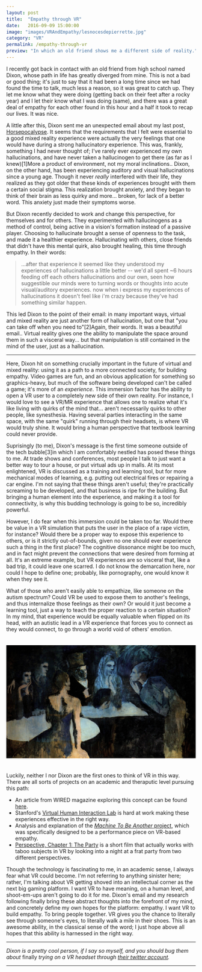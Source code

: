 ```yaml
---
layout: post
title:  "Empathy through VR"
date:   2016-09-09 15:00:00
image: "images/VRAndEmpathy/lesnocesdepierrette.jpg"
category: "VR"
permalink: /empathy-through-vr
preview: "In which an old friend shows me a different side of reality."
---
```


I recently got back in contact with an old friend from high school named Dixon, whose path in life has greatly diverged from mine. This is not a bad or good thing; it's just to say that it had been a long time since we had found the time to talk, much less a reason, so it was great to catch up. They let me know what they were doing (getting back on their feet after a rocky year) and I let their know what I was doing (same), and there was a great deal of empathy for each other found in this hour and a half it took to recap our lives. It was nice. 

A little after this, Dixon sent me an unexpected email about my last post, [Horsepocalypse](http://bminortx.github.io/horsepocalypse). It seems that the requirements that I felt were essential to a good mixed reality experience were actually the very feelings that one would have during a strong hallucinatory experience. This was, frankly, something I had never thought of; I've rarely ever experienced my own hallucinations, and have never taken a hallucinogen to get there (as far as I knew)<span class="ref"><span class="refnum">[1]</span><span class="refbody">More a product of environment, not my moral inclinations.</span></span>. Dixon, on the other hand, has been experiencing auditory and visual hallucinations since a young age. Though it never _really_ interfered with their life, they realized as they got older that these kinds of experiences brought with them a certain social stigma. This realization brought anxiety, and they began to think of their brain as less quirky and more... broken, for lack of a better word. This anxiety just made their symptoms worse. 

But Dixon recently decided to work and change this perspective, for themselves and for others. They experimented with hallucinogens as a method of control, being active in a vision's formation instead of a passive player. Choosing to hallucinate brought a sense of openness to the task, and made it a healthier experience. Hallucinating with others, close friends that didn't have this mental quirk, also brought healing, this time through empathy. In their words: 

> ...after that experience it seemed like they understood my experiences of hallucinations a little better -- we'd all spent ~6 hours feeding off each others hallucinations and our own, seen how suggestible our minds were to turning words or thoughts into acute visual/auditory experiences. now when i express my experiences of hallucinations it doesn't feel like i'm crazy because they've had something similar happen.

This led Dixon to the point of their email: in many important ways, virtual and mixed reality are just another form of hallucination, but one that "you can take off when you need to"<span class="ref"><span class="refnum">[2]</span><span class="refbody">Again, their words. It was a beautiful email.</span></span>. Virtual reality gives one the ability to manipulate the space around them in such a visceral way... but that manipulation is still contained in the mind of the user, just as a hallucination. 

- - - - - - -

Here, Dixon hit on something crucially important in the future of virtual and mixed reality: using it as a path to a more connected society, for building empathy. Video games are fun, and an obvious application for something so graphics-heavy, but much of the software being developed can't be called a game; it's more of an _experience_. This immersion factor has the ability to open a VR user to a completely new side of their own reality. For instance, I would love to see a VR/MR experience that allows one to realize what it's like living with quirks of the mind that... aren't necessarily quirks to other people, like synesthesia. Having several parties interacting in the same space, with the same "quirk" running through their headsets, is where VR would truly shine. It would bring a human perspective that textbook learning could never provide.

Suprisingly (to me), Dixon's message is the first time someone outside of the tech bubble<span class="ref"><span class="refnum">[3]</span><span class="refbody">in which I am comfortably nestled</span></span> has posed these things to me. At trade shows and conferences, most people I talk to just want a better way to tour a house, or put virtual ads up in malls. At its most enlightened, VR is discussed as a training and learning tool, but for more mechanical modes of learning, e.g. putting out electrical fires or repairing a car engine. I'm not saying that these things aren't useful; they're practically screaming to be developed, and that business is ripe for the building. But bringing a human element into the experience, and making it a tool for connectivity, is why this budding technology is going to be so, incredibly powerful. 

However, I do fear when this immersion could be taken too far. Would there be value in a VR simulation that puts the user in the place of a rape victim, for instance? Would there be a proper way to expose this experience to others, or is it strictly out-of-bounds, given no one should ever experience such a thing in the first place? The cognitive dissonance might be too much, and in fact might prevent the connections that were desired from forming at all. It's an extreme example, but VR experiences are so visceral that, like a bad trip, it could leave one scarred. I do not know the demarcation here, nor could I hope to define one; probably, like pornography, one would know it when they see it.

What of those who aren't easily able to empathize, like someone on the autism spectrum? Could VR be used to expose them to another's feelings, and thus internalize those feelings as their own? Or would it just become a learning tool, just a way to teach the proper reaction to a certain situation? In my mind, that experience would be equally valuable when flipped on its head, with an autistic lead in a VR experience that forces you to connect as they would connect, to go through a world void of others' emotion. 

<div style="text-align: center; padding-top: 20px; padding-bottom: 20px">
<img src="images/VRAndEmpathy/lesnocesdepierrette.jpg" title="'Les Noces De Pierrette', Pablo Picasso. Picasso portrays rich socialites gossiping and suited up in gowns and top hats yet no person seems to express any real emotions. - pablopicasso.org" class="img-thumbnail">
</div>

Luckily, neither I nor Dixon are the first ones to think of VR in this way. There are all sorts of projects on an academic and theraputic level pursuing this path: 

- An article from WIRED magazine exploring this concept can be found [here](http://www.wired.com/brandlab/2015/11/is-virtual-reality-the-ultimate-empathy-machine/).
- Stanford's [Virtual Human Interaction Lab](https://vhil.stanford.edu/) is hard at work making these experiences effective in the right way.
- Analysis and explanation of the [_Machine To Be Another_ project](http://docubase.mit.edu/lab/case-studies/the-limits-of-virtual-reality-debugging-the-empathy-machine/), which was specifically designed to be a performance piece on VR-based empathy.
- [Perspective, Chapter 1: The Party](http://www.sundance.org/projects/perspective-chapter-i-the-party) is a short film that actually works with taboo subjects in VR by looking into a night at a frat party from two different perspectives. 

Though the technology is fascinating to me, in an academic sense, I always fear what VR could become. I'm not referring to anything sinister here; rather, I'm talking about VR getting shoved into an intellectual corner as the next big gaming platform. I want VR to have meaning, on a human level, and shoot-em-ups aren't going to do it for me. Dixon's email and my research following finally bring these abstract thoughts into the forefront of my mind, and concretely define my own hopes for the platform: empathy. I want VR to build empathy. To bring people together. VR gives you the chance to literally see through someone's eyes, to literally walk a mile in their shoes. This is an awesome ability, in the classical sense of the word; I just hope above all hopes that this ability is harnessed in the right way. 

- - - - - -

_Dixon is a pretty cool person, if I say so myself, and you should bug them about_ finally _trying on a VR headset through [their twitter account](https://twitter.com/grimdixie)._

- - - - - -

